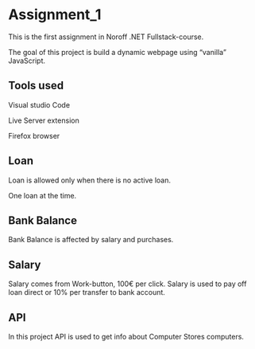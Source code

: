 # Assignment_1
This is the first assignment in Noroff .NET Fullstack-course. 

The goal of this project is build a dynamic webpage using “vanilla” JavaScript.

## Tools used
Visual studio Code

Live Server extension

Firefox browser

## Loan
Loan is allowed only when there is no active loan.

One loan at the time.

## Bank Balance

Bank Balance is affected by salary and purchases.

## Salary

Salary comes from Work-button, 100€ per click. Salary is used to pay off loan direct or 10% per transfer to bank account.


## API

In this project API is used to get info about Computer Stores computers.


